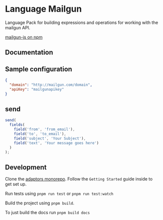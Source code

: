 # Language Mailgun

Language Pack for building expressions and operations for working with the
mailgun API.

[mailgun-js on npm](https://www.npmjs.com/package/mailgun-js)

## Documentation

## Sample configuration

```json
{
  "domain": "http://mailgun.com/domain",
  "apiKey": "mailgunapikey"
}
```

## send

```js
send(
  fields(
    field('from', 'from_email'),
    field('to', 'to_email'),
    field('subject', 'Your Subject'),
    field('text', 'Your message goes here')
  )
);
```

## Development

Clone the [adaptors monorepo](https://github.com/OpenFn/adaptors). Follow the
`Getting Started` guide inside to get set up.

Run tests using `pnpm run test` or `pnpm run test:watch`

Build the project using `pnpm build`.

To just build the docs run `pnpm build docs`
